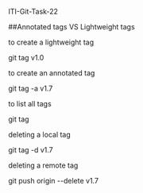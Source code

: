 ITI-Git-Task-22

##Annotated tags VS Lightweight tags

to create a lightweight tag

git tag v1.0


to create an annotated tag

git tag -a v1.7


to list all tags 

git tag

deleting a local tag 

git tag -d v1.7

deleting a remote tag

git push origin --delete v1.7
